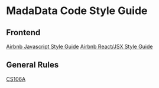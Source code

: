 # MadaData Code Style Guide

## Frontend
[Airbnb Javascript Style Guide](https://github.com/airbnb/javascript)
[Airbnb React/JSX Style Guide](https://github.com/airbnb/javascript/tree/master/react)


## General Rules
[CS106A](https://web.stanford.edu/class/cs106a/styleguide.shtml)
